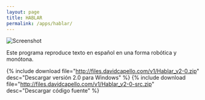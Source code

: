 ```yaml
---
layout: page
title: HABLAR
permalink: /apps/hablar/
---
```


<img class="img-responsive" src="screenshot0.png" alt="Screenshot" />

Este programa reproduce texto en español en una forma robótica y monótona.

{% include download file="http://files.davidcapello.com/v1/Hablar_v2-0.zip" desc="Descargar versión 2.0 para Windows" %}
{% include download file="http://files.davidcapello.com/v1/Hablar_v2-0-src.zip" desc="Descargar código fuente" %}
